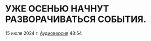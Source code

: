 # УЖЕ ОСЕНЬЮ НАЧНУТ РАЗВОРАЧИВАТЬСЯ СОБЫТИЯ.

15 июля 2024 г. [Аудиоверсия](https://www.youtube.com/watch?v=jL7ZOv5qZ5w) 48:54
